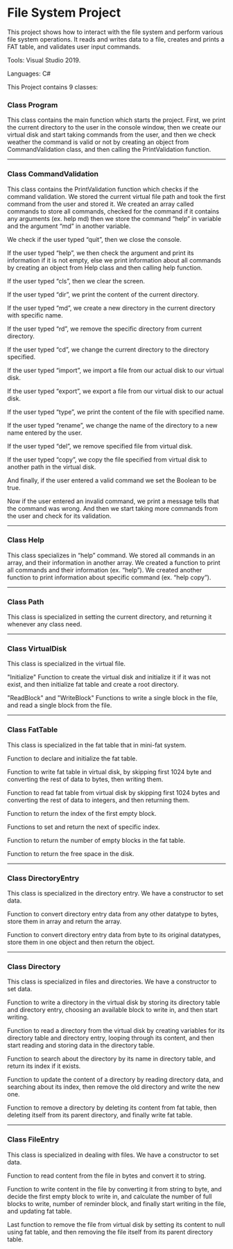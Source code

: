 # File System Project

This project shows how to interact with the file system and perform various file system operations.
It reads and writes data to a file, creates and prints a FAT table, and validates user input commands.

Tools: Visual Studio 2019.

Languages: C#

This Project contains 9 classes:


###  Class Program
This class contains the main function which starts the project.
First, we print the current directory to the user in the console window,
then we create our virtual disk and start taking commands from the user, 
and then we check weather the command is valid or not by creating an object from
CommandValidation class,
and then calling the PrintValidation function.

---------------------------------------------

### Class CommandValidation
This class contains the PrintValidation function which checks if the command validation.
We stored the current virtual file path and took the first command from the user and stored it.
We created an array called commands to store all commands, checked for the command if it contains any arguments (ex. help md) then we store the
command “help” in variable and the argument “md” in another variable.

We check if the user typed “quit”, then we close the console.

If the user typed “help”, we then check the argument and print its information if it is not empty,
else we print information about all commands by creating an object from Help class and then calling help function.

If the user typed “cls”, then we clear the screen.

If the user typed “dir”, we print the content of the current directory.

If the user typed “md”, we create a new directory in the current directory with specific name.

If the user typed “rd”, we remove the specific directory from current directory.

If the user typed “cd”, we change the current directory to the directory specified.

If the user typed “import”, we import a file from our actual disk to our virtual disk.

If the user typed “export”, we export a file from our virtual disk to our actual disk.

If the user typed “type”, we print the content of the file with specified name.

If the user typed “rename”, we change the name of the directory to a new name entered by the user.

If the user typed “del”, we remove specified file from virtual disk.

If the user typed “copy”, we copy the file specified from virtual disk to another path in the virtual disk.

And finally, if the user entered a valid command we set the Boolean to be true.

Now if the user entered an invalid command, we print a message tells that the command was wrong.
And then we start taking more commands from the user and check for its validation.

---------------------------------------------

###  Class Help
This class specializes in “help” command.
We stored all commands in an array, and their information in another array.
We created a function to print all commands and their information (ex. “help”).
We created another function to print information about specific command (ex. “help copy”).

---------------------------------------------

### Class Path
This class is specialized in setting the current directory, and returning it whenever any class need.

---------------------------------------------

### Class VirtualDisk
This class is specialized in the virtual file.

"Initialize" Function to create the virtual disk and initialize it if it was not exist, and then initialize fat table and create a root directory.

"ReadBlock" and "WriteBlock" Functions to write a single block in the file, and read a single block from the file.

---------------------------------------------

### Class FatTable
This class is specialized in the fat table that in mini-fat system.

Function to declare and initialize the fat table.

Function to write fat table in virtual disk, by skipping first 1024 byte and converting the rest of data to bytes, then writing them.

Function to read fat table from virtual disk by skipping first 1024 bytes and converting the rest of data to integers, and then returning them.

Function to return the index of the first empty block.

Functions to set and return the next of specific index.

Function to return the number of empty blocks in the fat table.

Function to return the free space in the disk.

---------------------------------------------

### Class DirectoryEntry
This class is specialized in the directory entry.
We have a constructor to set data.

Function to convert directory entry data from any other datatype to bytes, store them in array and return the array.

Function to convert directory entry data from byte to its original datatypes, store them in one object and then return the object.

---------------------------------------------

### Class Directory
This class is specialized in files and directories.
We have a constructor to set data.

Function to write a directory in the virtual disk by storing its directory table and directory entry,
choosing an available block to write in, and then start writing.

Function to read a directory from the virtual disk by creating variables for its directory table and directory entry,
looping through its content, and then start reading and storing data in the directory table.

Function to search about the directory by its name in directory table, and return its index if it exists.

Function to update the content of a directory by reading directory data,
and searching about its index, then remove the old directory and write the new one.

Function to remove a directory by deleting its content from fat table, then deleting itself from its parent directory, and finally write fat table.

---------------------------------------------

### Class FileEntry
This class is specialized in dealing with files.
We have a constructor to set data.

Function to read content from the file in bytes and convert it to string.

Function to write content in the file by converting it from string to byte,
and decide the first empty block to write in, and calculate the number of full
blocks to write, number of reminder block, and finally start writing in the file,
and updating fat table.

Last function to remove the file from virtual disk by setting its content to null using fat table,
and then removing the file itself from its parent directory table.







